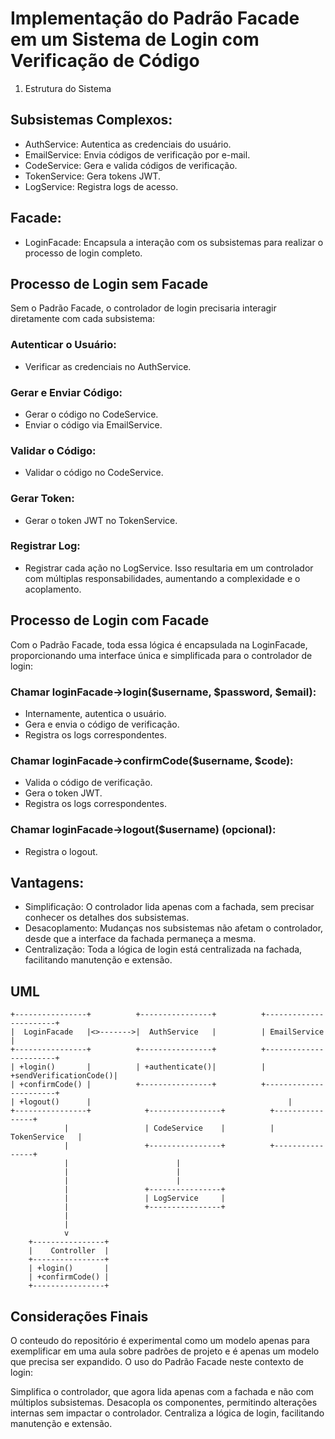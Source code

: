 # Implementação do Padrão Facade em um Sistema de Login com Verificação de Código
1. Estrutura do Sistema
## Subsistemas Complexos:

- AuthService: Autentica as credenciais do usuário.
- EmailService: Envia códigos de verificação por e-mail.
- CodeService: Gera e valida códigos de verificação.
- TokenService: Gera tokens JWT.
- LogService: Registra logs de acesso.

## Facade:

- LoginFacade: Encapsula a interação com os subsistemas para realizar o processo de login completo.

## Processo de Login sem Facade
Sem o Padrão Facade, o controlador de login precisaria interagir diretamente com cada subsistema:

### Autenticar o Usuário:
- Verificar as credenciais no AuthService.
### Gerar e Enviar Código:
- Gerar o código no CodeService.
- Enviar o código via EmailService.
### Validar o Código:
- Validar o código no CodeService.
### Gerar Token:
- Gerar o token JWT no TokenService.
### Registrar Log:
- Registrar cada ação no LogService.
Isso resultaria em um controlador com múltiplas responsabilidades, aumentando a complexidade e o acoplamento.

## Processo de Login com Facade
Com o Padrão Facade, toda essa lógica é encapsulada na LoginFacade, proporcionando uma interface única e simplificada para o controlador de login:

### Chamar loginFacade->login($username, $password, $email):
- Internamente, autentica o usuário.
- Gera e envia o código de verificação.
- Registra os logs correspondentes.
### Chamar loginFacade->confirmCode($username, $code):
- Valida o código de verificação.
- Gera o token JWT.
- Registra os logs correspondentes.
### Chamar loginFacade->logout($username) (opcional):
- Registra o logout.

## Vantagens:

- Simplificação: O controlador lida apenas com a fachada, sem precisar conhecer os detalhes dos subsistemas.
- Desacoplamento: Mudanças nos subsistemas não afetam o controlador, desde que a interface da fachada permaneça a mesma.
- Centralização: Toda a lógica de login está centralizada na fachada, facilitando manutenção e extensão.

## UML

```
+----------------+          +----------------+          +-----------------------+
|  LoginFacade   |<>------->|  AuthService   |          | EmailService          |
+----------------+          +----------------+          +-----------------------+
| +login()       |          | +authenticate()|          | +sendVerificationCode()|
| +confirmCode() |          +----------------+          +-----------------------+
| +logout()      |                                            |
+----------------+            +----------------+          +----------------+
            |                 | CodeService    |          | TokenService   |
            |                 +----------------+          +----------------+
            |                        |
            |                        |
            |                        |
            |                 +----------------+
            |                 | LogService     |
            |                 +----------------+
            |
            |
            v
    +----------------+
    |    Controller  |
    +----------------+
    | +login()       |
    | +confirmCode() |
    +----------------+
```

## Considerações Finais
O conteudo do repositório é experimental como um modelo apenas para exemplificar em uma aula sobre padrões de projeto e é apenas um modelo que precisa ser expandido.
O uso do Padrão Facade neste contexto de login:

Simplifica o controlador, que agora lida apenas com a fachada e não com múltiplos subsistemas.
Desacopla os componentes, permitindo alterações internas sem impactar o controlador.
Centraliza a lógica de login, facilitando manutenção e extensão.